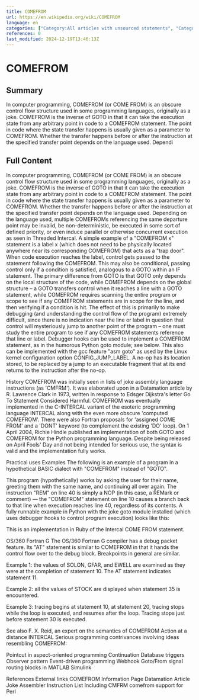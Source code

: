```yaml
---
title: COMEFROM
url: https://en.wikipedia.org/wiki/COMEFROM
language: en
categories: ["Category:All articles with unsourced statements", "Category:Articles with example Python (programming language) code", "Category:Articles with short description", "Category:Articles with unsourced statements from September 2019", "Category:Computer humour", "Category:Control flow", "Category:Short description matches Wikidata"]
references: 0
last_modified: 2024-12-19T13:46:13Z
---
```


# COMEFROM

## Summary

In computer programming, COMEFROM (or COME FROM) is an obscure control flow structure used in some programming languages, originally as a joke. COMEFROM is the inverse of GOTO in that it can take the execution state from any arbitrary point in code to a COMEFROM statement.
The point in code where the state transfer happens is usually given as a parameter to COMEFROM. Whether the transfer happens before or after the instruction at the specified transfer point depends on the language used. Dependi

## Full Content

In computer programming, COMEFROM (or COME FROM) is an obscure control flow structure used in some programming languages, originally as a joke. COMEFROM is the inverse of GOTO in that it can take the execution state from any arbitrary point in code to a COMEFROM statement.
The point in code where the state transfer happens is usually given as a parameter to COMEFROM. Whether the transfer happens before or after the instruction at the specified transfer point depends on the language used. Depending on the language used, multiple COMEFROMs referencing the same departure point may be invalid, be non-deterministic, be executed in some sort of defined priority, or even induce parallel or otherwise concurrent execution as seen in Threaded Intercal.
A simple example of a "COMEFROM x" statement is a label x (which does not need to be physically located anywhere near its corresponding COMEFROM) that acts as a "trap door". When code execution reaches the label, control gets passed to the statement following the COMEFROM. This may also be conditional, passing control only if a condition is satisfied, analogous to a GOTO within an IF statement. The primary difference from GOTO is that GOTO only depends on the local structure of the code, while COMEFROM depends on the global structure – a GOTO transfers control when it reaches a line with a GOTO statement, while COMEFROM requires scanning the entire program or scope to see if any COMEFROM statements are in scope for the line, and then verifying if a condition is hit. The effect of this is primarily to make debugging (and understanding the control flow of the program) extremely difficult, since there is no indication near the line or label in question that control will mysteriously jump to another point of the program – one must study the entire program to see if any COMEFROM statements reference that line or label.
Debugger hooks can be used to implement a COMEFROM statement, as in the humorous Python goto module; see below. This also can be implemented with the gcc feature "asm goto" as used by the Linux kernel configuration option CONFIG_JUMP_LABEL. A no-op has its location stored, to be replaced by a jump to an executable fragment that at its end returns to the instruction after the no-op.

History
COMEFROM was initially seen in lists of joke assembly language instructions (as 'CMFRM'). It was elaborated upon in a Datamation article by R. Lawrence Clark in 1973, written in response to Edsger Dijkstra's letter Go To Statement Considered Harmful. COMEFROM was eventually implemented in the C-INTERCAL variant of the esoteric programming language INTERCAL along with the even more obscure 'computed COMEFROM'. There were also Fortran proposals for 'assigned COME FROM' and a 'DONT' keyword (to complement the existing 'DO' loop).
On 1 April 2004, Richie Hindle published an implementation of both GOTO and COMEFROM for the Python programming language. Despite being released on April Fools' Day and not being intended for serious use, the syntax is valid and the implementation fully works.

Practical uses
Examples
The following is an example of a program in a hypothetical BASIC dialect with "COMEFROM" instead of "GOTO".

This program (hypothetically) works by asking the user for their name, greeting them with the same name, and continuing all over again. The instruction "REM" on line 40 is simply a NOP (in this case, a REMark or comment) — the "COMEFROM" statement on line 10 causes a branch back to that line when execution reaches line 40, regardless of its contents.
A fully runnable example in Python with the joke goto module installed (which uses debugger hooks to control program execution) looks like this:

This is an implementation in Ruby of the Intercal COME FROM statement.

OS/360 Fortran G
The OS/360 Fortran G compiler has a debug packet feature. Its "AT" statement is similar to COMEFROM in that it hands the control flow over to the debug block. Breakpoints in general are similar.

Example 1: the values of SOLON, GFAR, and EWELL are examined as they were at the completion of statement 10.  The AT statement indicates statement 11.

Example 2: all the values of STOCK are displayed when statement 35 is encountered.

Example 3: tracing begins at statement 10, at statement 20, tracing stops while the loop is executed, and resumes after the loop.  Tracing stops just before statement 30 is executed.

See also
F. X. Reid, an expert on the semantics of COMEFROM
Action at a distance
INTERCAL
Serious programming contrivances involving ideas resembling COMEFROM:

Pointcut in aspect-oriented programming
Continuation
Database triggers
Observer pattern
Event-driven programming
Webhook
Goto/From signal routing blocks in MATLAB Simulink

References
External links
COMEFROM Information Page
Datamation Article
Joke Assembler Instruction List Including CMFRM
comefrom support for Perl
